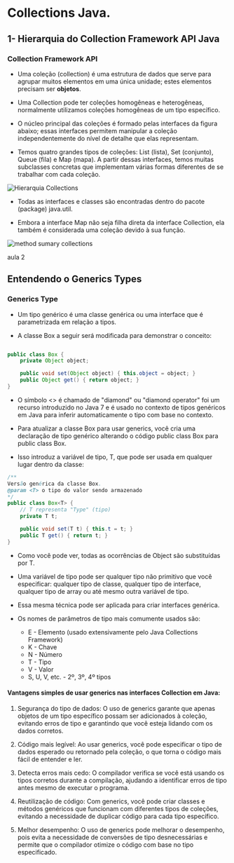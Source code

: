 # Collections Java.

## 1- Hierarquia do Collection Framework API Java

### Collection Framework API

* Uma coleção (collection) é uma estrutura de dados que serve para agrupar muitos elementos em uma única unidade; estes elementos precisam ser **objetos**.

* Uma Collection pode ter coleções homogêneas e heterogêneas, normalmente utilizamos coleções homogêneas de um tipo específico.

* O núcleo principal das coleções é formado pelas interfaces da figura abaixo; essas interfaces permitem manipular a coleção independentemente do nível de detalhe que elas representam.

* Temos quatro grandes tipos de coleções: List (lista), Set (conjunto), Queue (fila) e Map (mapa). A partir dessas interfaces, temos muitas subclasses concretas que implementam várias formas diferentes de se trabalhar com cada coleção.

![Hierarquia Collections](/img/niclunxq.png)

* Todas as interfaces e classes são encontradas dentro do pacote (package) java.util.

* Embora a interface Map não seja filha direta da interface Collection, ela também é considerada uma coleção devido à sua função.

![method sumary collections](/img/methodSummary.png)

aula 2
## Entendendo o Generics Types

### Generics Type

* Um tipo genérico é uma classe genérica ou uma interface que é parametrizada em relação a tipos.

* A classe Box a seguir será modificada para demonstrar o conceito:

```java

public class Box {
    private Object object;

    public void set(Object object) { this.object = object; }
    public Object get() { return object; }
}
```

* O símbolo <> é chamado de "diamond" ou "diamond operator" foi um recurso introduzido no Java 7 e é usado no contexto de tipos genéricos em Java para inferir automaticamente o tipo com base no contexto.

* Para atualizar a classe Box para usar generics, você cria uma declaração de tipo genérico alterando o código public class Box para public class Box<T>.

* Isso introduz a variável de tipo, T, que pode ser usada em qualquer lugar dentro da classe:

```java
/**
Versão genérica da classe Box.
@param <T> o tipo do valor sendo armazenado
*/
public class Box<T> {
	// T representa "Type" (tipo)
    private T t;

    public void set(T t) { this.t = t; }
    public T get() { return t; }
}
```

* Como você pode ver, todas as ocorrências de Object são substituídas por T.

* Uma variável de tipo pode ser qualquer tipo não primitivo que você especificar: qualquer tipo de classe, qualquer tipo de interface, qualquer tipo de array ou até mesmo outra variável de tipo.

* Essa mesma técnica pode ser aplicada para criar interfaces genérica.

* Os nomes de parâmetros de tipo mais comumente usados são:
    * E - Elemento (usado extensivamente pelo Java Collections Framework)
    * K - Chave
    * N - Número
    * T - Tipo
    * V - Valor
    * S, U, V, etc. - 2º, 3º, 4º tipos

#### Vantagens simples de usar generics nas interfaces Collection em Java:
1. Segurança do tipo de dados: O uso de generics garante que apenas objetos de um tipo específico possam ser adicionados à coleção, evitando erros de tipo e garantindo que você esteja lidando com os dados corretos.

2. Código mais legível: Ao usar generics, você pode especificar o tipo de dados esperado ou retornado pela coleção, o que torna o código mais fácil de entender e ler.

3. Detecta erros mais cedo: O compilador verifica se você está usando os tipos corretos durante a compilação, ajudando a identificar erros de tipo antes mesmo de executar o programa.

4. Reutilização de código: Com generics, você pode criar classes e métodos genéricos que funcionam com diferentes tipos de coleções, evitando a necessidade de duplicar código para cada tipo específico.

5. Melhor desempenho: O uso de generics pode melhorar o desempenho, pois evita a necessidade de conversões de tipo desnecessárias e permite que o compilador otimize o código com base no tipo especificado.